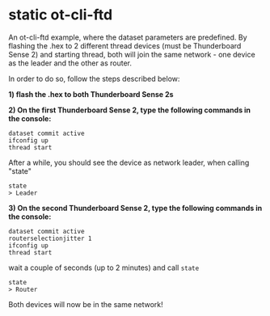 # static ot-cli-ftd
An ot-cli-ftd example, where the dataset parameters are predefined. By flashing the .hex to 2 different thread devices (must be Thunderboard Sense 2) and starting thread, both will join the same network - one device as the leader and the other as router.

In order to do so, follow the steps described below:

**1) flash the .hex to both Thunderboard Sense 2s**

**2) On the first Thunderboard Sense 2, type the following commands in the console:**
```
dataset commit active
ifconfig up
thread start
```

After a while, you should see the device as network leader, when calling "state"
```
state
> Leader
```

**3) On the second Thunderboard Sense 2, type the following commands in the console:**
```
dataset commit active
routerselectionjitter 1
ifconfig up
thread start
```
wait a couple of seconds (up to 2 minutes) and call `state`
```
state
> Router
```
Both devices will now be in the same network!
